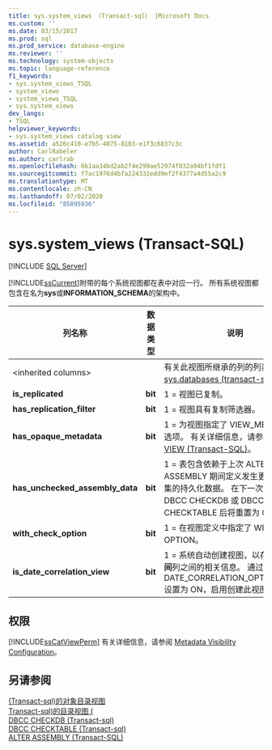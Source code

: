 ```yaml
---
title: sys.system_views （Transact-sql） |Microsoft Docs
ms.custom: ''
ms.date: 03/15/2017
ms.prod: sql
ms.prod_service: database-engine
ms.reviewer: ''
ms.technology: system-objects
ms.topic: language-reference
f1_keywords:
- sys.system_views_TSQL
- system_views
- system_views_TSQL
- sys.system_views
dev_langs:
- TSQL
helpviewer_keywords:
- sys.system_views catalog view
ms.assetid: a526c410-e7b5-4075-8103-e1f3c6837c3c
author: CarlRabeler
ms.author: carlrab
ms.openlocfilehash: 6b1aa34bd2ab2f4e299ae52974f032a94bf1fdf1
ms.sourcegitcommit: f7ac1976d4bfa224332edd9ef2f4377a4d55a2c9
ms.translationtype: MT
ms.contentlocale: zh-CN
ms.lasthandoff: 07/02/2020
ms.locfileid: "85895936"
---
```

# <a name="syssystem_views-transact-sql"></a>sys.system_views (Transact-SQL)
[!INCLUDE [SQL Server](../../includes/applies-to-version/sqlserver.md)]

  [!INCLUDE[ssCurrent](../../includes/sscurrent-md.md)]附带的每个系统视图都在表中对应一行。 所有系统视图都包含在名为**sys**或**INFORMATION_SCHEMA**的架构中。  
  
|列名称|数据类型|说明|  
|-----------------|---------------|-----------------|  
|\<inherited columns>||有关此视图所继承的列的列表，请参阅[sys.databases &#40;transact-sql&#41;](../../relational-databases/system-catalog-views/sys-objects-transact-sql.md)。|  
|**is_replicated**|**bit**|1 = 视图已复制。|  
|**has_replication_filter**|**bit**|1 = 视图具有复制筛选器。|  
|**has_opaque_metadata**|**bit**|1 = 为视图指定了 VIEW_METADATA 选项。 有关详细信息，请参阅 [CREATE VIEW (Transact-SQL)](../../t-sql/statements/create-view-transact-sql.md)。|  
|**has_unchecked_assembly_data**|**bit**|1 = 表包含依赖于上次 ALTER ASSEMBLY 期间定义发生更改的程序集的持久化数据。 在下一次成功执行 DBCC CHECKDB 或 DBCC CHECKTABLE 后将重置为 0。|  
|**with_check_option**|**bit**|1 = 在视图定义中指定了 WITH CHECK OPTION。|  
|**is_date_correlation_view**|**bit**|1 = 系统自动创建视图，以存储**日期时间**列之间的相关信息。 通过将 DATE_CORRELATION_OPTIMIZATION 设置为 ON，启用创建此视图。|  
  
## <a name="permissions"></a>权限  
 [!INCLUDE[ssCatViewPerm](../../includes/sscatviewperm-md.md)] 有关详细信息，请参阅 [Metadata Visibility Configuration](../../relational-databases/security/metadata-visibility-configuration.md)。  
  
## <a name="see-also"></a>另请参阅  
 [&#40;Transact-sql&#41;的对象目录视图](../../relational-databases/system-catalog-views/object-catalog-views-transact-sql.md)   
 [Transact-sql&#41;的目录视图 &#40;](../../relational-databases/system-catalog-views/catalog-views-transact-sql.md)   
 [DBCC CHECKDB &#40;Transact-sql&#41;](../../t-sql/database-console-commands/dbcc-checkdb-transact-sql.md)   
 [DBCC CHECKTABLE &#40;Transact-sql&#41;](../../t-sql/database-console-commands/dbcc-checktable-transact-sql.md)   
 [ALTER ASSEMBLY (Transact-SQL)](../../t-sql/statements/alter-assembly-transact-sql.md)  
  
  
